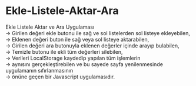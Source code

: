# Ekle-Listele-Aktar-Ara
Ekle Listele Aktar ve Ara Uygulaması<br/>
-> Girilen değeri ekle butonu ile sağ ve sol listelerden sol listeye ekleyebilen,<br/>
-> Eklenen değeri buton ile sağ veya sol listeye aktarabilen,<br/>
-> Girilen değeri ara butonuyla eklenen değerler içinde arayıp bulabilen,<br/>
-> Temizle butonu ile ekli tüm değerleri silebilen,<br/>
-> Verileri LocalStorage kaydedip yapılan tüm işlemlerin<br/>
-> aynısını gerçekleştirebilen ve bu sayede sayfa yenilenmesinde uygulamanın sıfırlanmasının<br/>
-> önüne geçen bir Javascript uygulamasıdır.<br/>
